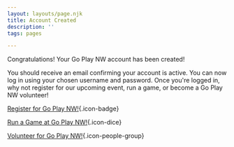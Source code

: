```yaml
---
layout: layouts/page.njk
title: Account Created
description: ''
tags: pages

---
```

Congratulations! Your Go Play NW account has been created!

You should receive an email confirming your account is active. You can now log in using your chosen username and password. Once you're logged in, why not register for our upcoming event, run a game, or become a Go Play NW volunteer!

[Register for Go Play NW!](/register){.icon-badge}

[Run a Game at Go Play NW!](/run-an-event){.icon-dice}

[Volunteer for Go Play NW!](/volunteer){.icon-people-group}